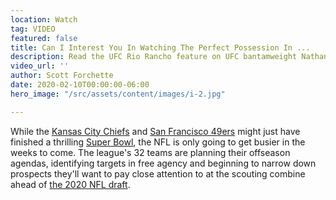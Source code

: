 ```yaml
---
location: Watch
tag: VIDEO
featured: false
title: Can I Interest You In Watching The Perfect Possession In ...
description: Read the UFC Rio Rancho feature on UFC bantamweight Nathaniel Wood
video_url: ''
author: Scott Forchette
date: 2020-02-10T00:00:00-06:00
hero_image: "/src/assets/content/images/i-2.jpg"

---
```

While the [Kansas City Chiefs](https://www.espn.com/nfl/team/_/name/kc/kansas-city-chiefs) and [San Francisco 49ers](https://www.espn.com/nfl/team/_/name/sf/san-francisco-49ers) might just have finished a thrilling [Super Bowl](https://www.espn.com/nfl/super-bowl/), the NFL is only going to get busier in the weeks to come. The league's 32 teams are planning their offseason agendas, identifying targets in free agency and beginning to narrow down prospects they'll want to pay close attention to at the scouting combine ahead of [the 2020 NFL draft](https://www.espn.com/nfl/draft/news).